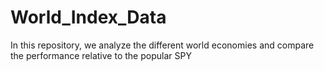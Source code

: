 # World_Index_Data
In this repository, we analyze the different world economies and compare the performance relative to the popular SPY

